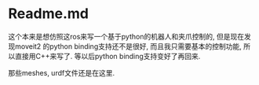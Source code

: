 # Readme.md

这个本来是想仿照这ros来写一个基于python的机器人和夹爪控制的, 但是现在发现moveit2 的python binding支持还不是很好, 而且我只需要基本的控制功能, 所以直接用C++来写了. 等以后python binding支持变好了再回来.

那些meshes, urdf文件还是在这里.